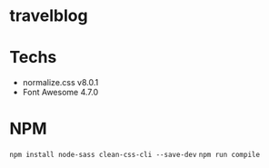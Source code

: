 # travelblog

# Techs
- normalize.css v8.0.1
- Font Awesome 4.7.0

# NPM
```npm install node-sass clean-css-cli --save-dev```
```npm run compile```
